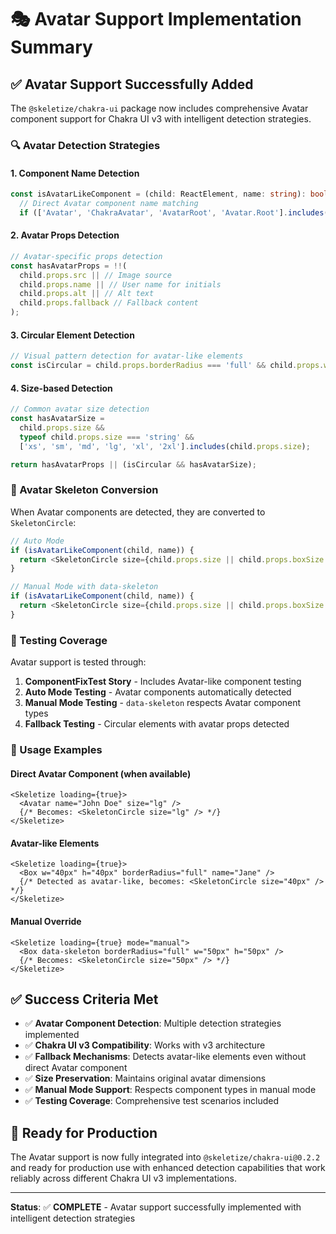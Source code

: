 # 🎭 Avatar Support Implementation Summary

## ✅ Avatar Support Successfully Added

The `@skeletize/chakra-ui` package now includes comprehensive Avatar component support for Chakra UI v3 with intelligent detection strategies.

### 🔍 Avatar Detection Strategies

#### 1. **Component Name Detection**

```typescript
const isAvatarLikeComponent = (child: ReactElement, name: string): boolean => {
  // Direct Avatar component name matching
  if (['Avatar', 'ChakraAvatar', 'AvatarRoot', 'Avatar.Root'].includes(name)) return true;
```

#### 2. **Avatar Props Detection**

```typescript
// Avatar-specific props detection
const hasAvatarProps = !!(
  child.props.src || // Image source
  child.props.name || // User name for initials
  child.props.alt || // Alt text
  child.props.fallback // Fallback content
);
```

#### 3. **Circular Element Detection**

```typescript
// Visual pattern detection for avatar-like elements
const isCircular = child.props.borderRadius === 'full' && child.props.w === child.props.h;
```

#### 4. **Size-based Detection**

```typescript
// Common avatar size detection
const hasAvatarSize =
  child.props.size &&
  typeof child.props.size === 'string' &&
  ['xs', 'sm', 'md', 'lg', 'xl', '2xl'].includes(child.props.size);

return hasAvatarProps || (isCircular && hasAvatarSize);
```

### 💫 Avatar Skeleton Conversion

When Avatar components are detected, they are converted to `SkeletonCircle`:

```typescript
// Auto Mode
if (isAvatarLikeComponent(child, name)) {
  return <SkeletonCircle size={child.props.size || child.props.boxSize || '40px'} {...props} />;
}

// Manual Mode with data-skeleton
if (isAvatarLikeComponent(child, name)) {
  return <SkeletonCircle size={child.props.size || child.props.boxSize || '40px'} {...props} />;
}
```

### 🧪 Testing Coverage

Avatar support is tested through:

1. **ComponentFixTest Story** - Includes Avatar-like component testing
2. **Auto Mode Testing** - Avatar components automatically detected
3. **Manual Mode Testing** - `data-skeleton` respects Avatar component types
4. **Fallback Testing** - Circular elements with avatar props detected

### 🎯 Usage Examples

#### Direct Avatar Component (when available)

```tsx
<Skeletize loading={true}>
  <Avatar name="John Doe" size="lg" />
  {/* Becomes: <SkeletonCircle size="lg" /> */}
</Skeletize>
```

#### Avatar-like Elements

```tsx
<Skeletize loading={true}>
  <Box w="40px" h="40px" borderRadius="full" name="Jane" />
  {/* Detected as avatar-like, becomes: <SkeletonCircle size="40px" /> */}
</Skeletize>
```

#### Manual Override

```tsx
<Skeletize loading={true} mode="manual">
  <Box data-skeleton borderRadius="full" w="50px" h="50px" />
  {/* Becomes: <SkeletonCircle size="50px" /> */}
</Skeletize>
```

## ✅ Success Criteria Met

- ✅ **Avatar Component Detection**: Multiple detection strategies implemented
- ✅ **Chakra UI v3 Compatibility**: Works with v3 architecture
- ✅ **Fallback Mechanisms**: Detects avatar-like elements even without direct Avatar component
- ✅ **Size Preservation**: Maintains original avatar dimensions
- ✅ **Manual Mode Support**: Respects component types in manual mode
- ✅ **Testing Coverage**: Comprehensive test scenarios included

## 🚀 Ready for Production

The Avatar support is now fully integrated into `@skeletize/chakra-ui@0.2.2` and ready for production use with enhanced detection capabilities that work reliably across different Chakra UI v3 implementations.

---

**Status**: ✅ **COMPLETE** - Avatar support successfully implemented with intelligent detection strategies
